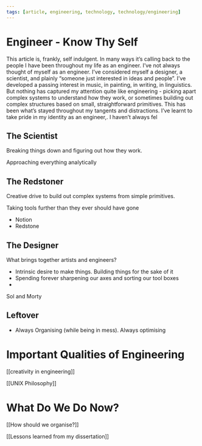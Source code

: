 ```yaml
---
tags: [article, engineering, technology, technology/engineering]
---
```


# Engineer - Know Thy Self

This article is, frankly, self indulgent. In many ways it’s calling back to the people I have been throughout my life as an engineer. I’ve not always thought of myself as an engineer. I’ve considered myself a designer, a scientist, and plainly “someone just interested in ideas and people”. I’ve developed a passing interest in music, in painting, in writing, in linguistics. But nothing has captured my attention quite like engineering - picking apart complex systems to understand how they work, or sometimes building out complex structures based on small, straightforward primitives. This has been what’s stayed throughout my tangents and distractions. I’ve learnt to take pride in my identity as an engineer,. I haven’t always fel

## The Scientist

Breaking things down and figuring out how they work.

Approaching everything analytically

## The Redstoner

Creative drive to build out complex systems from simple primitives.

Taking tools further than they ever should have gone

- Notion
- Redstone

## The Designer

What brings together artists and engineers?

- Intrinsic desire to make things. Building things for the sake of it
- Spending forever sharpening our axes and sorting our tool boxes
-

Sol and Morty

## Leftover

- Always Organising (while being in mess). Always optimising

# Important Qualities of Engineering

[[creativity in engineering]]

[[UNIX Philosophy]]

# What Do We Do Now?

[[How should we organise?]]

[[Lessons learned from my dissertation]]
